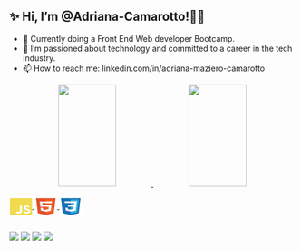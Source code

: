 ## ✨ Hi, I’m @Adriana-Camarotto!👋😀

- 🌱 Currently doing a Front End Web developer Bootcamp.
- 💖 I’m passioned  about technology and committed to a career in the tech industry. 
- 📫 How to reach me: linkedin.com/in/adriana-maziero-camarotto

<div align="center">
  <a href="https://github.com/Adriana-Camarotto">
  <img height="180em" width="45%" display: flex src="https://github-readme-stats.vercel.app/api?username=Adriana-Camarotto&show_icons=true&theme=radical&include_all_commits=true&count_private=true"/>
 <img height="180em" width="45%" display: flex src="https://github-readme-stats.vercel.app/api/top-langs/?username=Adriana-Camarotto&layout=compact&langs_count=7&theme=radical"/>
</div>
  
<div style="display: inline_block"><br>
  <img align="center" alt="Adri-Js" height="30" width="40" src="https://raw.githubusercontent.com/devicons/devicon/master/icons/javascript/javascript-plain.svg">
  <img align="center" alt="Adri-HTML" height="30" width="40" src="https://raw.githubusercontent.com/devicons/devicon/master/icons/html5/html5-original.svg">
  <img align="center" alt="Adri-CSS" height="30" width="40" src="https://raw.githubusercontent.com/devicons/devicon/master/icons/css3/css3-original.svg">
 
##

<div> 
  <a href="https://www.instagram.com/adri.camarotto/" target="_blank">
    <img src="https://img.shields.io/badge/-Instagram-%23E4405F?style=for-the-badge&logo=instagram&logoColor=white" target="_blank"></a>
  <a href="https://discord.gg/#4820" target="_blank">
    <img src="https://img.shields.io/badge/Discord-7289DA?style=for-the-badge&logo=discord&logoColor=white"></a> 
  <a href = "mailto:adriana.camarotto@gmail.com">
    <img src="https://img.shields.io/badge/-Gmail-%23333?style=for-the-badge&logo=gmail&logoColor=white" target="_blank"></a>
  <a href="https://www.linkedin.com/in/adriana-camarotto/" target="_blank">
    <img src="https://img.shields.io/badge/-LinkedIn-%230077B5?style=for-the-badge&logo=linkedin&logoColor=white" target="_blank"></a> 
 </div>
 
<!-- ![Snake animation](https://github.com/Adriana-Camarotto/Adriana-Camarotto/blob/output/github-contribution-grid-snake.svg) -->
 

